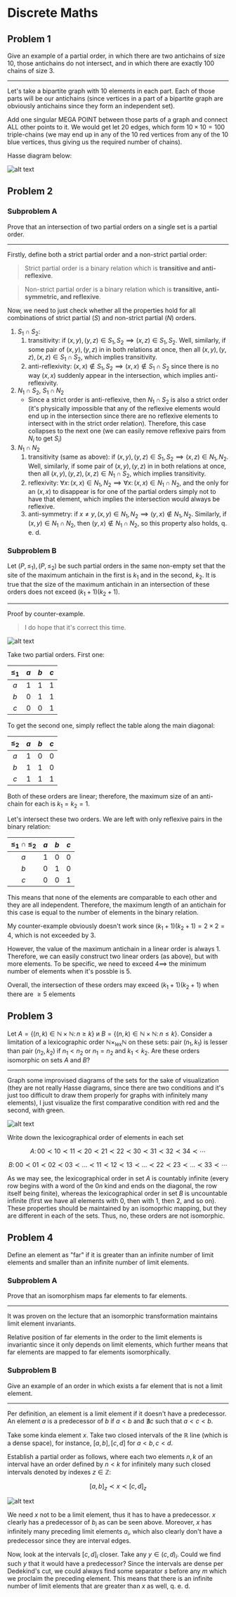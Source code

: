 # Discrete Maths

## Problem 1

Give an example of a partial order, in which there are two antichains of size $10$, those antichains do not intersect, and in which there are exactly $100$ chains of size $3$.

---

Let's take a bipartite graph with $10$ elements in each part. Each of those parts will be our antichains (since vertices in a part of a bipartite graph are obviously antichains since they form an independent set).

Add one singular MEGA POINT between those parts of a graph and connect ALL other points to it. We would get let $20$ edges, which form $10\times10=100$ triple-chains (we may end up in any of the $10$ red vertices from any of the $10$ blue vertices, thus giving us the required number of chains).

Hasse diagram below:

![alt text](image-33.png)

## Problem 2

### Subproblem A

Prove that an intersection of two partial orders on a single set is a partial order.

---

Firstly, define both a strict partial order and a non-strict partial order:

> Strict partial order is a binary relation which is **transitive and anti-reflexive**.

> Non-strict partial order is a binary relation which is **transitive, anti-symmetric, and reflexive**.

Now, we need to just check whether all the properties hold for all combinations of strict partial ($S$) and non-strict partial ($N$) orders.

1. $S_1\cap S_2$: 
   1. transitivity: if $(x,y),(y,z)\in S_1, S_2\implies(x,z)\in S_1, S_2$. Well, similarly, if some pair of $(x,y), (y,z)$ in in both relations at once, then all $(x,y),(y,z),(x,z)\in S_1\cap S_2$, which implies transitivity.
   2. anti-reflexivity: $(x,x)\notin S_1, S_2\implies(x,x)\notin S_1\cap S_2$ since there is no way $(x,x)$ suddenly appear in the intersection, which implies anti-reflexivity.
2. $N_1\cap S_2$, $S_1\cap N_2$
   * Since a strict order is anti-reflexive, then $N_1\cap S_2$ is also a strict order (it's physically impossible that any of the reflexive elements would end up in the intersection since there are no reflexive elements to intersect with in the strict order relation). Therefore, this case collapses to the next one (we can easily remove reflexive pairs from $N_i$ to get $S_i$) 
3. $N_1\cap N_2$
   1. transitivity (same as above): if $(x,y),(y,z)\in S_1, S_2\implies(x,z)\in N_1, N_2$. Well, similarly, if some pair of $(x,y), (y,z)$ in in both relations at once, then all $(x,y),(y,z),(x,z)\in N_1\cap S_2$, which implies transitivity.
   2. reflexivity: $\forall x\colon(x,x)\in N_1, N_2\implies\forall x\colon(x,x)\in N_1\cap N_2$, and the only for an $(x,x)$ to disappear is for one of the partial orders simply not to have that element, which implies the intersection would always be reflexive. 
   3. anti-symmetry: if $x\neq y, (x,y)\in N_1, N_2\implies(y,x)\notin N_1,N_2$. Similarly, if $(x, y)\in N_1\cap N_2$, then $(y,x) \notin N_1\cap N_2$, so this property also holds, q. e. d.

### Subproblem B

Let $(P,\leqslant_1),(P,\leqslant_2)$ be such partial orders in the same non-empty set that the site of the maximum antichain in the first is $k_1$ and in the second, $k_2$. It is true that the size of the maximum antichain in an intersection of these orders does not exceed $(k_1+1)(k_2+1)$.

---

Proof by counter-example.

> I do hope that it's correct this time.

![alt text](image-36.png)

Take two partial orders. First one:

| $\leqslant_1$ | $a$ | $b$ | $c$ |
|:-:|:-:|:-:|:-:|
| $a$ | $1$ | $1$ | $1$ |
| $b$ | $0$ | $1$ | $1$ |
| $c$ | $0$ | $0$ | $1$ |

To get the second one, simply reflect the table along the main diagonal:

| $\leqslant_2$ | $a$ | $b$ | $c$ |
|:-:|:-:|:-:|:-:|
| $a$ | $1$ | $0$ | $0$ |
| $b$ | $1$ | $1$ | $0$ |
| $c$ | $1$ | $1$ | $1$ |

Both of these orders are linear; therefore, the maximum size of an anti-chain for each is $k_1=k_2=1$.

Let's intersect these two orders. We are left with only reflexive pairs in the binary relation:

| $\leqslant_1\cap\leqslant_2$ | $a$ | $b$ | $c$ |
|:-:|:-:|:-:|:-:|
| $a$ | $1$ | $0$ | $0$ |
| $b$ | $0$ | $1$ | $0$ |
| $c$ | $0$ | $0$ | $1$ |

This means that none of the elements are comparable to each other and they are all independent. Therefore, the maximum length of an antichain for this case is equal to the number of elements in the binary relation.

My counter-example obviously doesn't work since $(k_1+1)(k_2+1)=2\times2=4$, which is not exceeded by $3$.

However, the value of the maximum antichain in a linear order is always $1$. Therefore, we can easily construct two linear orders (as above), but with more elements. To be specific, we need to exceed $4\implies$ the minimum number of elements when it's possble is $5$.

Overall, the intersection of these orders may exceed $(k_1+1)(k_2+1)$ when there are $\geq5$ elements 

## Problem 3

Let $A=\{(n,k)\in\mathbb{N}\times\mathbb{N}\colon n\geq k\}$ и $B=\{(n,k)\in\mathbb{N}\times\mathbb{N}\colon n\leq k\}$. Consider a limitation of a lexicographic order $\mathbb{N}\times_{\text{lex}}\mathbb{N}$ on these sets: pair $(n_1,k_1)$ is lesser than pair $(n_2,k_2)$ if $n_1<n_2$ or $n_1=n_2$ and $k_1<k_2$. Are these orders isomorphic on sets $A$ and $B$?

---

Graph some improvised diagrams of the sets for the sake of visualization (they are not really Hasse diagrams, since there are two conditions and it's just too difficult to draw them properly for graphs with infinitely many elements), I just visualize the first comparative condition with red and the second, with green.

![alt text](image-34.png)

Write down the lexicographical order of elements in each set

$$A\colon 00\prec10\prec11\prec20\prec21\prec22\prec30\prec31\prec32\prec34\prec\dotsm$$

$$B\colon00\prec01\prec02\prec03\prec\dots\prec11\prec12\prec13\prec\dots\prec22\prec23\prec\dots\prec33\prec\dotsm$$

As we may see, the lexicographical order in set $A$ is countably infinite (every row begins with a word of the $0n$ kind and ends on the diagonal, the row itself being finite), whereas the lexicographical order in set $B$ is uncountable infinite (first we have all elements with $0$, then with $1$, then $2$, and so on). These properties should be maintained by an isomoprhic mapping, but they are different in each of the sets. Thus, no, these orders are not isomorphic.

## Problem 4

Define an element as "far" if it is greater than an infinite number of limit elements and smaller than an infinite number of limit elements.

### Subproblem A

Prove that an isomorphism maps far elements to far elements.

---

It was proven on the lecture that an isomorphic transformation maintains limit element invariants.

Relative position of far elements in the order to the limit elements is invariantic since it only depends on limit elements, which further means that far elements are mapped to far elements isomorphically.

### Subproblem B

Give an example of an order in which exists a far element that is not a limit element.

---

Per definition, an element is a limit element if it doesn't have a predecessor. An element $a$ is a predecessor of $b$ if $a<b$ and $\nexists c$ such that $a<c<b$.

Take some kinda element $x$. Take two closed intervals of the $\mathbb{R}$ line (which is a dense space), for instance, $[a,b], [c,d]$ for $a<b,c<d$.

Establish a partial order as follows, where each two elements $n,k$ of an interval have an order defined by $n<k$ for infinitely many such closed intervals denoted by indexes $z\in\mathbb{Z}$: 

$$[a,b]_z\prec x\prec[c,d]_z$$

![alt text](image-37.png)

We need $x$ not to be a limit element, thus it has to have a predecessor. $x$ clearly has a predecessor of $b_i$ as can be seen above. Moreover, $x$ has infinitely many preceding limit elements $a_i$, which also clearly don't have a predecessor since they are interval edges.

Now, look at the intervals $[c,d]_i$ closer. Take any $y\in(c,d)_i$. Could we find such $y$ that it would have a predecessor? Since the intervals are dense per Dedekind's cut, we could always find some separator $s$ before any $m$ which we proclaim the preceding element. This means that there is an infinite number of limit elements that are greater than $x$ as well, q. e. d.

